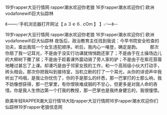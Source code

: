 19岁rapper大豆行情网
rapper潮水欢迎你老狼
16岁rapper潮水欢迎你们
欧洲vodafonewifi巨大仙踪林


《——✅手机浏览器打开网沚【ａ３ｅ６. cOm 】 】✅—》--

19岁rapper大豆行情网
rapper潮水欢迎你老狼
16岁rapper潮水欢迎你们
欧洲vodafonewifi巨大仙踪林
夜饭后，政治教育主任找到我说：今早书院安全检查的功夫，查出我班一个女生违犯顺序。听后，我内心一咯登，确定是韵。
　　那次你扇了我一记耳光，不是由于没实行功课就悄悄跑还家了；不是由于在土操场边儿的大柳树下撒了尿；不是由于趁着课外震动骑了旁人家的驴；不是由于在紫花苜蓿地睡过甚忘了上课。却凑巧是由于邻家女孩的工作，和一个高班级小伙大打动手，砖头相会。那次你把我叫到接待室，当机立断的打了一个耳光，从你的诽谤声中我听出了呜咽，是我让你忧伤了，你的手是那么的纤悉，那一巴掌打的士那么响，我不妨像想获得，那一巴掌里，有你恨铁难成钢的不甘心，但更多是对我人命的吝惜。你是我人生傍边第一个打我的教授，那一巴掌也是我终身健忘的，我很憧憬。





欧美年轻RAPPER潮大豆行情18大陆rapper大豆行情网16岁rapper潮水欢迎你们仙踪林19岁rapper老狼信息网
